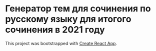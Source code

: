 # Генератор тем для сочинения по русскому языку для итогого сочинения в 2021 году

This project was bootstrapped with [Create React App](https://github.com/facebook/create-react-app).

